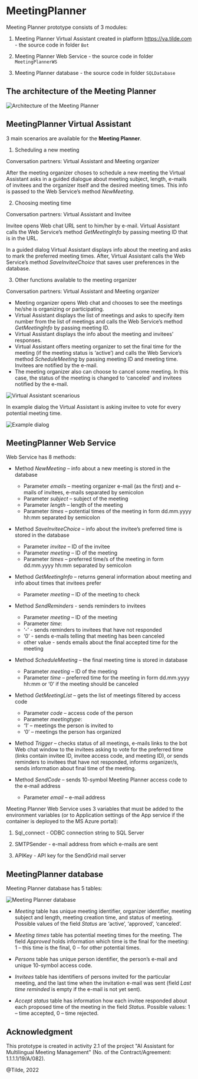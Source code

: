 # MeetingPlanner

Meeting Planner prototype consists of 3 modules:

1. Meeting Planner Virtual Assistant created in platform https://va.tilde.com - the source code in folder `Bot`

2. Meeting Planner Web Service - the source code in folder `MeetingPlannerWS`

3. Meeting Planner database - the source code in folder `SQLDatabase`

## The architecture of the Meeting Planner

![Architecture of the Meeting Planner](architecture.jpg)

## MeetingPlanner Virtual Assistant

3 main scenarios are available for the **Meeting Planner**.

1.	Scheduling a new meeting

Conversation partners: Virtual Assistant and Meeting organizer

After the meeting organizer choses to schedule a new meeting the Virtual Assistant asks in a guided dialogue about meeting subject, length, e-mails of invitees and the organizer itself and the desired meeting times. This info is passed to the Web Service’s method *NewMeeting*.

2.	Choosing meeting time

Conversation partners: Virtual Assistant and Invitee

Invitee opens Web chat URL sent to him/her by e-mail. Virtual Assistant calls the Web Service’s method *GetMeetingInfo* by passing meeting ID that is in the URL.

In a guided dialog Virtual Assistant displays info about the meeting and asks to mark the preferred meeting times. After, Virtual Assistant calls the Web Service’s method *SaveInviteeChoice* that saves user preferences in the database.

3.	Other functions available to the meeting organizer

Conversation partners: Virtual Assistant and Meeting organizer

-	Meeting organizer opens Web chat and chooses to see the meetings he/she is organizing or participating.
-	Virtual Assistant displays the list of meetings and asks to specify item number from the list of meetings and calls the Web Service’s method *GetMeetingInfo* by passing meeting ID.
-	Virtual Assistant displays the info about the meeting and invitees’ responses.
-	Virtual Assistant offers meeting organizer to set the final time for the meeting (if the meeting status is ‘active’) and calls the Web Service’s method *ScheduleMeeting*  by passing meeting ID and meeting time. Invitees are notified by the e-mail.
-	The meeting organizer also can choose to cancel some meeting. In this case, the status of the meeting is changed to ‘canceled’ and invitees notified by the e-mail.

![Virtual Assistant scenarious](VAscenarious.jpg)

In example dialog the Virtual Assistant is asking invitee to vote for every potential meeting time.

![Example dialog](example_dlg.jpg)

## MeetingPlanner Web Service

Web Service has 8 methods:

-	Method *NewMeeting* – info about a new meeting is stored in the database
    -	Parameter *emails* – meeting organizer e-mail (as the first) and e-mails of invitees, e-mails separated by semicolon
    -	Parameter *subject* – subject of the meeting
    -	Parameter *length* – length of the meeting
    -	Parameter *times* – potential times of the meeting in form dd.mm.yyyy hh:mm separated by semicolon
  
-	Method *SaveInviteeChoice* – info about the invitee’s preferred time is stored in the database
    -	Parameter *invitee* – ID of the invitee
    -	Parameter *meeting* – ID of the meeting
    -	Parameter *times* – preferred time/s of the meeting in form dd.mm.yyyy hh:mm separated by semicolon
  
-	Method *GetMeetingInfo* – returns general information about meeting and info about times that invitees prefer
    -	Parameter *meeting* – ID of the meeting to check
  
-	Method *SendReminders* - sends reminders to invitees
    -	Parameter *meeting* – ID of the meeting
    -	Parameter *time*:
      -	‘-’ - sends reminders to invitees that have not responded
      -	‘0’ - sends e-mails telling that meeting has been canceled
      -	other value - sends emails about the final accepted time for the meeting
    
-	Method *ScheduleMeeting* – the final meeting time is stored in database
    -	Parameter *meeting* – ID of the meeting
    -	Parameter *time* – preferred time for the meeting in form dd.mm.yyyy hh:mm or ‘0’ if the meeting should be canceled
    
-	Method *GetMeetingList* – gets the list of meetings filtered by access code
    -	Parameter *code* – access code of the person
    -	Parameter *meetingtype*:
      -	‘1’ – meetings the person is invited to
      -	‘0’ – meetings the person has organized
    
-	Method *Trigger* – checks status of all meetings, e-mails links to the bot Web chat window to the invitees asking to vote for the preferred time (links contain invitee ID, invitee access code, and  meeting ID), or sends reminders to invitees that have not responded, informs organizer/s, sends information about final time of the meeting.

-	Method *SendCode* – sends 10-symbol Meeting Planner access code to the e-mail address
    -	Parameter *email*  – e-mail address

Meeting Planner Web Service uses 3 variables that must be added to the environment variables (or to Application settings of the App service if the container is deployed to the MS Azure portal):

1. Sql_connect - ODBC connection string to SQL Server
 
2. SMTPSender - e-mail address from which e-mails are sent
  
3. APIKey - API key for the SendGrid mail server


## MeetingPlanner database

Meeting Planner database has 5 tables:

![Meeting Planner database](SQLdatabase.jpg)

-	*Meeting* table has unique meeting identifier, organizer identifier, meeting subject and length, meeting creation time, and status of meeting. Possible values of the field *Status* are ‘active’, ‘approved’, ‘canceled’.

-	*Meeting times* table has potential meeting times for the meeting. The field *Approved* holds information which time is the final for the meeting: 1 – this time is the final, 0 – for other potential times.

-	*Persons* table has unique person identifier, the person’s e-mail and unique 10-symbol access code.

-	*Invitees* table has identifiers of persons invited for the particular meeting, and the last time when the invitation e-mail was sent (field *Last time reminded* is empty if the e-mail is not yet sent).

-	*Accept status* table has information how each invitee responded about each proposed time of the meeting in the field *Status*. Possible values: 1 – time accepted, 0 – time rejected. 

## Acknowledgment
This prototype is created in activity 2.1 of the project "AI Assistant for Multilingual Meeting Management" (No. of the Contract/Agreement: 1.1.1.1/19/A/082).

@Tilde, 2022
